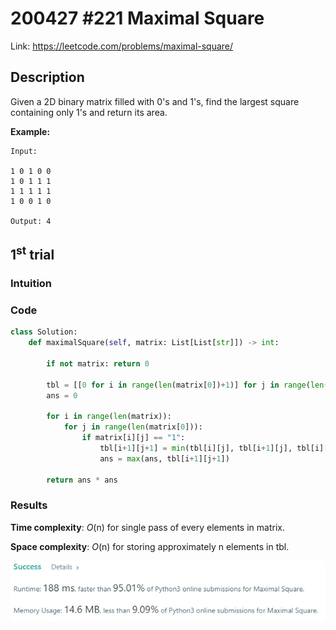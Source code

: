 # 200427 #221 Maximal Square
Link: https://leetcode.com/problems/maximal-square/

## Description
Given a 2D binary matrix filled with 0's and 1's, find the largest square containing only 1's and return its area.

**Example:**

    Input: 

    1 0 1 0 0
    1 0 1 1 1
    1 1 1 1 1
    1 0 0 1 0

    Output: 4


## 1<sup>st</sup> trial

### Intuition


### Code
```python
class Solution:
    def maximalSquare(self, matrix: List[List[str]]) -> int:
        
        if not matrix: return 0
        
        tbl = [[0 for i in range(len(matrix[0])+1)] for j in range(len(matrix)+1)]
        ans = 0
        
        for i in range(len(matrix)):
            for j in range(len(matrix[0])):
                if matrix[i][j] == "1":
                    tbl[i+1][j+1] = min(tbl[i][j], tbl[i+1][j], tbl[i][j+1]) + 1
                    ans = max(ans, tbl[i+1][j+1])
                    
        return ans * ans
```

### Results
**Time complexity**: *O*(n) for single pass of every elements in matrix.

**Space complexity**: *O*(n) for storing approximately n elements in tbl.

![1st trial](https://github.com/minyookim/DailyCoding/blob/master/200427%20%23221%20Maximal%20Square/1st%20trial.png)
